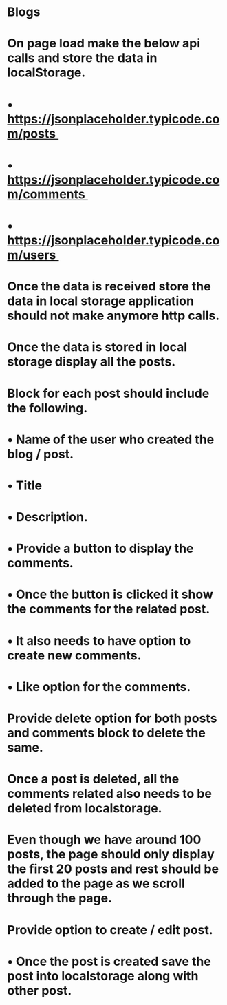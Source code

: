 # Blogs 

# On page load make the below api calls and store the data in localStorage. 
# 	•	https://jsonplaceholder.typicode.com/posts 
# 	•	https://jsonplaceholder.typicode.com/comments 
# 	•	https://jsonplaceholder.typicode.com/users 
# Once the data is received store the data in local storage application should not make anymore http calls. 
# Once the data is stored in local storage display all the posts. 
# Block for each post should include the following. 
# 	•	Name of the user who created the blog / post. 
# 	•	Title 
# 	•	Description. 
# 	•	Provide a button to display the comments. 
# 	•	Once the button is clicked it show the comments for the related post. 
# 	•	It also needs to have option to create new comments. 
# 	•	Like option for the comments. 
# Provide delete option for both posts and comments block to delete the same. 
# Once a post is deleted, all the comments related also needs to be deleted from localstorage. 
# Even though we have around 100 posts, the page should only display the first 20 posts and rest should be added to the page as we scroll through the page. 
# Provide option to create / edit post. 
# 	•	Once the post is created save the post into localstorage along with other post. 

